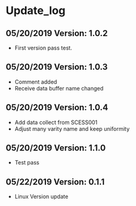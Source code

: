 # Update_log
## 05/20/2019 Version: 1.0.2
  * First version pass test.
## 05/20/2019 Version: 1.0.3
  * Comment added
  * Receive data buffer name changed
## 05/20/2019 Version: 1.0.4
  * Add data collect from SCESS001
  * Adjust many varity name and keep uniformity
## 05/20/2019 Version: 1.1.0
  * Test pass
## 05/22/2019 Version: 0.1.1
  * Linux Version update

